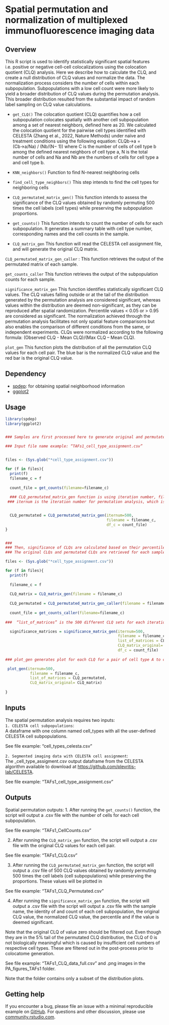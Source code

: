 
<!-- README.md is generated from README.Rmd. Please edit that file -->

# Spatial permutation and normalization of multiplexed immunofluorescence imaging data

<!-- badges: start -->
<!-- badges: end -->

## Overview

This R script is used to identify statistically significant spatial
features i.e. positive or negative cell-cell colocalizations using the
colocation quotient (CLQ) analysis. Here we describe how to calculate
the CLQ, and create a null distribution of CLQ values and normalize the
data. The normalization process considers the number of cells within
each subpopulation. Subpopulations with a low cell count were more
likely to yield a broader distribution of CLQ values during the
permutation analysis. This broader distribution resulted from the
substantial impact of random label sampling on CLQ value calculations.

- `get_CLQ()` The colocation quotient (CLQ) quantifies how a cell
  subpopulation colocates spatially with another cell subpopulation
  among a set of nearest neighbors, defined here as 20. We calculated
  the colocation quotient for the pairwise cell types identified with
  CELESTA (Zhang et al., 2022, Nature Methods) under naïve and treatment
  conditions using the following equation: CLQb→a = (Cb→a/Na) / (Nb/(N−
  1)) where C is the number of cells of cell type b among the defined
  nearest neighbors of cell type a, N is the total number of cells and
  Na and Nb are the numbers of cells for cell type a and cell type b.

- `KNN_neighbors()` Function to find N-nearest neighboring cells

- `find_cell_type_neighbors()` This step intends to find the cell types
  for neighboring cells

- `CLQ_permutated_matrix_gen()` This function intends to assess the
  significance of the CLQ values obtained by randomly permuting 500
  times the cell labels (cell types) while preserving the subpopulation
  proportions.

- `get_counts()` This function intends to count the number of cells for
  each subpopulation. It generates a summary table with cell type
  number, corresponding names and the cell counts in the sample.

- `CLQ_matrix_gen` This function will read the CELESTA cell assignment
  file, and will generate the original CLQ matrix.

`CLQ_permutated_matrix_gen_caller` : This function retrieves the output
of the permutated matrix of each sample.

`get_counts_caller` This function retrieves the output of the
subpopulation counts for each sample.

`significance_matrix_gen` This function identifies statistically
significant CLQ values. The CLQ values falling outside or at the tail of
the distribution generated by the permutation analysis are considered
significant, whereas values within the distribution are deemed
non-significant, as they can be reproduced after spatial randomization.
Percentile values \< 0.05 or \> 0.95 are considered as significant. The
normalization achieved through the permutation analysis facilitates not
only spatial feature comparisons but also enables the comparison of
different conditions from the same, or independent experiments. CLQs
were normalized according to the following formula: (Observed CLQ - Mean
CLQ)/(Max CLQ – Mean CLQ).

`plot_gen` This function plots the distribution of all the permutation
CLQ values for each cell pair. The blue bar is the normalized CLQ value
and the red bar is the original CLQ value.

## Dependency

- [spdep](https://cran.r-project.org/web/packages/spdep/index.html): for
  obtaining spatial neighborhood information
- [ggplot2](https://cran.r-project.org/web/packages/ggplot2/index.html)

## Usage

``` r
library(spdep)
library(ggplot2)


### Samples are first processed here to generate original and permutated CLQs for each cell to cell pair in a given sample. 

### Input file name example: “TAFs1_cell_type_assignment.csv”


files <- (Sys.glob("*cell_type_assignment.csv"))

for (f in files){
  print(f)
  filename_c = f
  
  count_file = get_counts(filename=filename_c)
  
  ### CLQ_permutated_matrix_gen function is using iteration number, filename and the count_file generated in the previous step. This function is dependent on multiple functions [get_CLQ(), KNN_neighbors(), find_cell_type_neighbors()]
 ### iternum is the iteration number for permutation analysis, which is set to 500. 


  CLQ_permutated = CLQ_permutated_matrix_gen(iternum=500, 
                                             filename = filename_c,
                                             df_c = count_file)
}


### 
### Then, significance of CLQs are calculated based on their percentile. 
### The original CLQs and permutated CLQs are retrieved for each sample through the functions [CLQ_matrix_gen(), CLQ_permutated_matrix_gen_caller(),get_counts_caller() ]

files <- (Sys.glob("*cell_type_assignment.csv"))

for (f in files){
  print(f)
  
  filename_c = f
  
  CLQ_matrix = CLQ_matrix_gen(filename = filename_c)
  
  CLQ_permutated = CLQ_permutated_matrix_gen_caller(filename = filename_c)
  
  count_file = get_counts_caller(filename=filename_c)
 
###  “list_of_matrices” is the 500 different CLQ sets for each iteration.  

  significance_matrices = significance_matrix_gen(iternum=500,
                                                  filename = filename_c,
                                                  list_of_matrices = CLQ_permutated,
                                                  CLQ_matrix_original= CLQ_matrix,
                                                  df_c = count_file)
  
### plot_gen generates plot for each CLQ for a pair of cell type A to cell type B. It retrieves the permutated CLQ values from CLQ_permutated, and the original CLQ values from CLQ_matrix.

 plot_gen(iternum=500,
           filename = filename_c,
           list_of_matrices = CLQ_permutated,
           CLQ_matrix_original= CLQ_matrix)
  
}
```

## Inputs

The spatial permutation analysis requires two inputs:<br/>
`1. CELESTA cell subpopulations`: <br/> A dataframe with one column
named cell_types with all the user-defined CELESTA cell subpopulations.
<br/>

See file example: “cell_types_celesta.csv”

`2. Segmented imaging data with CELESTA cell assignment`:<br/> The
\_cell_type_assigment.csv output dataframe from the CELESTA algorithm
available to download at <https://github.com/plevritis-lab/CELESTA>.

See file example: “TAFs1_cell_type_assignment.csv”

## Outputs

Spatial permutation outputs: 1. After running the `get_counts()`
function, the script will output a .csv file with the number of cells
for each cell subpopulation. <br/>

See file example: “TAFs1_CellCounts.csv”

2.  After running the `CLQ_matrix_gen` function, the script will output
    a .csv file with the original CLQ values for each cell pair.

See file example: “TAFs1_CLQ.csv”

3.  After running the `CLQ_permutated_matrix_gen` function, the script
    will output a .csv file of 500 CLQ values obtained by randomly
    permuting 500 times the cell labels (cell subpopulations) while
    preserving the proportions. These values will be plotted in

See file example: “TAFs1_CLQ_Permutated.csv”

4.  After running the `significance_matrix_gen` function, the script
    will output a .csv file with the script will output a .csv file with
    the sample name, the identity of and count of each cell
    subpopulation, the original CLQ value, the normalized CLQ value, the
    percentile and if the value is deemed significant.

Note that the original CLQ of value zero should be filtered out. Even
though they are in the 5% tail of the permutated CLQ distribution, the
CLQ of 0 is not biologically meaningful which is caused by insufficient
cell numbers of respective cell types. These are filtered out in the
post-process prior to colocatome generation.

See file example: “TAFs1_CLQ_data_full.csv” and .png images in the
PA_figures_TAFs1 folder.

Note that the folder contains only a subset of the distribution plots.

## Getting help

If you encounter a bug, please file an issue with a minimal reproducible
example on
[GitHub](https://github.com/plevritis-lab/Spatial_Permutation/issues).
For questions and other discussion, please use
[community.rstudio.com](https://community.rstudio.com/).

